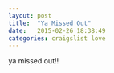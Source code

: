 ```yaml
---
layout: post
title:  "Ya Missed Out"
date:   2015-02-26 18:38:49
categories: craigslist love
---
```


ya missed out!!

